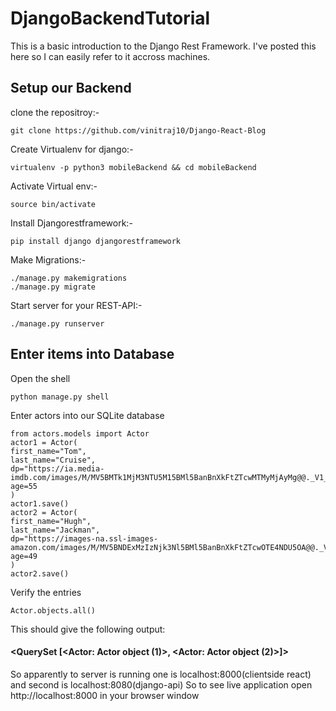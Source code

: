 # DjangoBackendTutorial
This is a basic introduction to the Django Rest Framework.  I've posted this here so I can easily refer to it accross machines.

## Setup our Backend 

clone the repositroy:-
```
git clone https://github.com/vinitraj10/Django-React-Blog 
```
Create Virtualenv for django:-
```
virtualenv -p python3 mobileBackend && cd mobileBackend
```
Activate Virtual env:-
```
source bin/activate
```
Install Djangorestframework:-
```
pip install django djangorestframework
```
Make Migrations:-
```
./manage.py makemigrations
./manage.py migrate
```
Start server for your REST-API:-
```
./manage.py runserver
```

## Enter items into Database
Open the shell 
```
python manage.py shell
```
Enter actors into our SQLite database 
```
from actors.models import Actor
actor1 = Actor(
first_name="Tom",
last_name="Cruise",
dp="https://ia.media-imdb.com/images/M/MV5BMTk1MjM3NTU5M15BMl5BanBnXkFtZTcwMTMyMjAyMg@@._V1_UY317_CR14,0,214,317_AL_.jpg",
age=55
)
actor1.save()
actor2 = Actor(
first_name="Hugh",
last_name="Jackman",
dp="https://images-na.ssl-images-amazon.com/images/M/MV5BNDExMzIzNjk3Nl5BMl5BanBnXkFtZTcwOTE4NDU5OA@@._V1_UX214_CR0,0,214,317_AL_.jpg",
age=49
)
actor2.save()
```
Verify the entries
```
Actor.objects.all()
```
This should give the following output:
#### <QuerySet [<Actor: Actor object (1)>, <Actor: Actor object (2)>]>





So apparently to server is running one is localhost:8000(clientside react) and second is localhost:8080(django-api) So to see live application open http://localhost:8000 in your browser window
